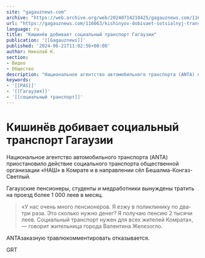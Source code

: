 ```yaml
---
site: "gagauznews.com"
archive: "https://web.archive.org/web/20240714210425/gagauznews.com/116063/kishinyov-dobivaet-sotsialnyj-transport-gagauzii.html"
url: "https://gagauznews.com/116063/kishinyov-dobivaet-sotsialnyj-transport-gagauzii.html"
language: ru
title: "Кишинёв добивает социальный транспорт Гагаузии"
publication: '[[Gagauznews]]'
published: '2024-06-21T11:02:56+00:00'
author: Николай К.
section:
- Видео
- Общество
description: "Национальное агентство автомобильного транспорта (ANTA) приостановило действие социального транспорта общественной организации «НАШ» в Комрате и в направлении сёл Бешалма-Конгаз-Светлый. Гагаузские пенсионеры, студенты и медработники вынуждены тратить на проезд более 1 000 леев в месяц. «У нас очень много пенсионеров. Я езжу в поликлинику по два-три раза. Это сколько нужно денег? Я получаю пенсию 2 тысячи леев. Социальный транспорт нужен для всех жителей Комрата», — говорит жительница города Валентина Железогло. ANTA заказную травлю комментировать отказывается. GRT"
keywords:
- '[[PAS]]'
- '[[Гагаузия]]'
- '[[социальный транспорт]]'
---
```


# Кишинёв добивает социальный транспорт Гагаузии

Национальное агентство автомобильного транспорта (ANTA) приостановило действие социального транспорта общественной организации «НАШ» в Комрате и в направлении сёл Бешалма-Конгаз-Светлый.

Гагаузские пенсионеры, студенты и медработники вынуждены тратить на проезд более 1 000 леев в месяц.

> «У нас очень много пенсионеров. Я езжу в поликлинику по два-три раза. Это сколько нужно денег? Я получаю пенсию 2 тысячи леев. Социальный транспорт нужен для всех жителей Комрата», — говорит жительница города Валентина Железогло.

ANTAзаказную травлюкомментировать отказывается.

GRT